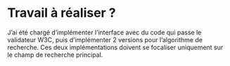 # Travail à réaliser ?

J’ai été chargé d’implémenter l’interface avec du code qui passe le validateur W3C, puis d’implémenter 2 versions pour l’algorithme de recherche. 
Ces deux implémentations doivent se focaliser uniquement sur le champ de recherche principal.

